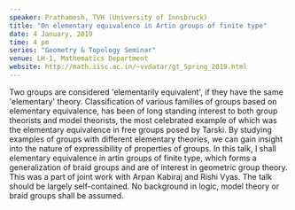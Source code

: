 ```yaml
---
speaker: Prathamesh, TVH (University of Innsbruck)
title: "On elementary equivalence in Artin groups of finite type"
date: 4 January, 2019
time: 4 pm
series: "Geometry & Topology Seminar"
venue: LH-1, Mathematics Department
website: http://math.iisc.ac.in/~vvdatar/gt_Spring_2019.html
---
```


Two groups are considered 'elementarily equivalent', if they have the same 'elementary' theory. Classification of various families of groups based on elementary equivalence, has been of long standing interest to both group theorists and model theorists,  the most celebrated example of which was the elementary equivalence in free groups posed by Tarski. By studying examples of groups with different elementary theories, we can gain insight into the nature of expressibility of properties of groups.  In this talk, I shall elementary equivalence in artin groups of finite type, which forms a generalization of braid groups and are of interest in geometric group theory. This was a part of joint work with Arpan Kabiraj and Rishi Vyas. The talk should be largely self-contained. No background in logic, model theory or braid groups shall be assumed.
